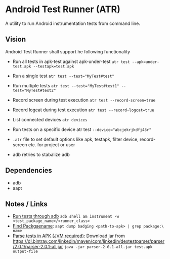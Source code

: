 # Android Test Runner (ATR)
A utility to run Android instrumentation tests from command line.

## Vision
Android Test Runner shall support he following functionality

* Run all tests in apk-test against apk-under-test
`atr test --apk=under-test.apk --testapk=test.apk` 

* Run a single test
`atr test --test="MyTest#test"`

* Run multiple tests
`atr test --test="MyTest#test1" --test="MyTest#test2"`

* Record screen during test execution
`atr test --record-screen=true`

* Record logcat during test execution
`atr test --record-logcat=true`

* List connected devices
`atr devices`

* Run tests on a specific device
atr test `--device="abcjekrjkdfj43r"`

* `.atr` file to set default options like apk, testapk, filter device, record-screen etc. for project or user

* adb retries to stabalize adb


## Dependencies
* adb
* aapt


## Notes / Links
* [Run tests through adb](https://developer.android.com/studio/test/command-line) `adb shell am instrument -w <test_package_name>/<runner_class>`
* [Find Packgaename](https://stackoverflow.com/questions/6289149/read-the-package-name-of-an-android-apk):
`aapt dump badging <path-to-apk> | grep package:\ name`
* [Parse tests in APK (JVM required)](https://github.com/linkedin/dex-test-parser): Download jar from https://dl.bintray.com/linkedin/maven/com/linkedin/dextestparser/parser/2.0.1/parser-2.0.1-all.jar
`java -jar parser-2.0.1-all.jar test.apk output-file`


